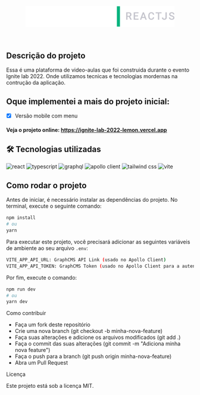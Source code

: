 <br/>
<div align="center">

  <img src="./preview/logo.svg" width="400" alt="Ignite Lab 2022">

<br/></div>


## Descrição do projeto

Essa é uma plataforma de video-aulas que foi construida durante o evento Ignite lab 2022. Onde utilizamos tecnicas e tecnologias mordernas na contrução da aplicação. 

## Oque implementei a mais do projeto inicial:
- [x] Versão mobile com menu


#### Veja o projeto online: https://ignite-lab-2022-lemon.vercel.app


## 🛠 Tecnologias utilizadas

![react][react] ![typescript][typescript] ![graphql][graphql] ![apollo client][apollo] ![tailwind css][tailwind] ![vite][vite]

[react]: https://img.shields.io/badge/react-1E4174?style=for-the-badge&logo=react&logoColor=white

[typescript]: https://img.shields.io/badge/typescript-1E4174?style=for-the-badge&logo=typescript&logoColor=white

[graphql]: https://img.shields.io/badge/graphql-1E4174?style=for-the-badge&logo=graphql&logoColor=white

[apollo]: https://img.shields.io/badge/apollo%20client-1E4174?style=for-the-badge&logo=apollographql&logoColor=white

[tailwind]: https://img.shields.io/badge/tailwind%20css-1E4174?style=for-the-badge&logo=tailwindcss&logoColor=white

[vite]: https://img.shields.io/badge/vite-1E4174?style=for-the-badge&logo=vite&logoColor=white



## Como rodar o projeto

Antes de iniciar, é necessário instalar as dependências do projeto. No terminal, execute o seguinte comando:

```bash
npm install
# ou
yarn

```
Para executar este projeto, você precisará adicionar as seguintes variáveis de ambiente ao seu arquivo `.env`:

```bash
VITE_APP_API_URL: GraphCMS API Link (usado no Apollo Client)
VITE_APP_API_TOKEN: GraphCMS Token (usado no Apollo Client para a autenticação da api)
```

Por fim, execute o comando:

```bash
npm run dev
# ou
yarn dev
```

Como contribuir

- Faça um fork deste repositório
- Crie uma nova branch (git checkout -b minha-nova-feature)
- Faça suas alterações e adicione os arquivos modificados (git add .)
- Faça o commit das suas alterações (git commit -m "Adiciona minha nova feature")
- Faça o push para a branch (git push origin minha-nova-feature)
- Abra um Pull Request

Licença

Este projeto está sob a licença MIT.

